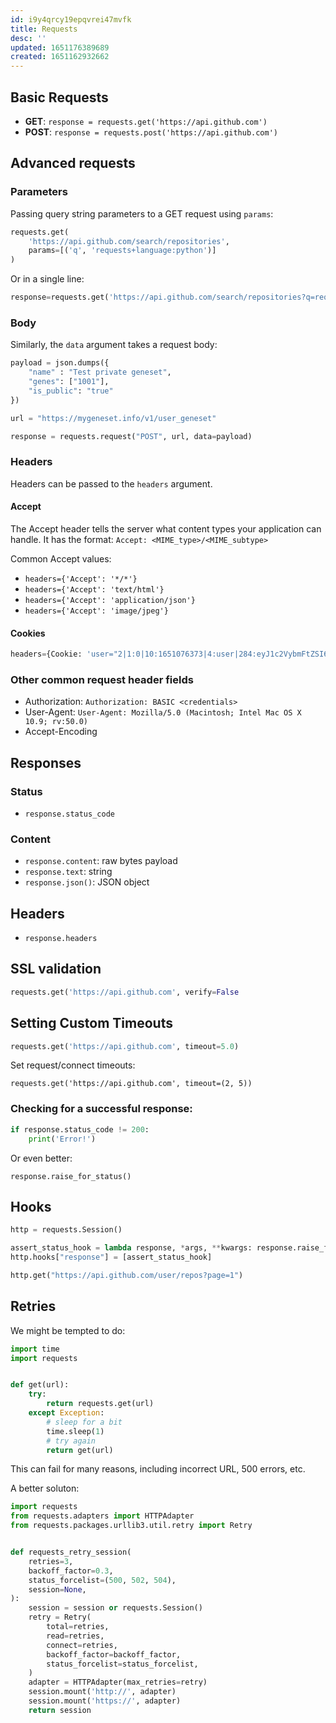 ```yaml
---
id: i9y4qrcy19epqvrei47mvfk
title: Requests
desc: ''
updated: 1651176389689
created: 1651162932662
---
```




## Basic Requests

* **GET**: `response = requests.get('https://api.github.com')`
* **POST**: `response = requests.post('https://api.github.com')`

## Advanced requests

### Parameters

Passing query string parameters to a GET request using `params`:

```python
requests.get(
    'https://api.github.com/search/repositories',
    params=[('q', 'requests+language:python')]
)
```

Or in a single line:

```python
response=requests.get('https://api.github.com/search/repositories?q=requests+language:python')
```

### Body

Similarly, the `data` argument takes a request body:

```python
payload = json.dumps({
    "name" : "Test private geneset",
    "genes": ["1001"],
    "is_public": "true"
})

url = "https://mygeneset.info/v1/user_geneset"

response = requests.request("POST", url, data=payload)
```

### Headers

Headers can be passed to the `headers` argument.

#### Accept

 The Accept header tells the server what content types your application can handle. It has the format: `Accept: <MIME_type>/<MIME_subtype>`

Common Accept values:

* `headers={'Accept': '*/*'}`
* `headers={'Accept': 'text/html'}`
* `headers={'Accept': 'application/json'}`
* `headers={'Accept': 'image/jpeg'}`

#### Cookies

```python
headers={Cookie: 'user="2|1:0|10:1651076373|4:user|284:eyJ1c2VybmFtZSI6IC..."'}
```
### Other common request header fields

* Authorization: `Authorization: BASIC <credentials>`
* User-Agent: `User-Agent: Mozilla/5.0 (Macintosh; Intel Mac OS X 10.9; rv:50.0) `
* Accept-Encoding

## Responses

### Status
* `response.status_code`

### Content
* `response.content`: raw bytes payload
* `response.text`: string
* `response.json()`: JSON object

## Headers

* `response.headers`


## SSL validation

```python
requests.get('https://api.github.com', verify=False
```

## Setting Custom Timeouts

```python
requests.get('https://api.github.com', timeout=5.0)
```

Set request/connect timeouts:

```
requests.get('https://api.github.com', timeout=(2, 5))
```





### Checking for a successful response:

```python
if response.status_code != 200:
    print('Error!')
```

Or even better:

`response.raise_for_status()`

## Hooks

```python
http = requests.Session()

assert_status_hook = lambda response, *args, **kwargs: response.raise_for_status()
http.hooks["response"] = [assert_status_hook]

http.get("https://api.github.com/user/repos?page=1")

```


## Retries

We might be tempted to do:

```python
import time
import requests


def get(url):
    try:
        return requests.get(url)
    except Exception:
        # sleep for a bit
        time.sleep(1)
        # try again
        return get(url)
```

This can fail for many reasons, including incorrect URL, 500 errors, etc.

A better soluton:

``` python
import requests
from requests.adapters import HTTPAdapter
from requests.packages.urllib3.util.retry import Retry


def requests_retry_session(
    retries=3,
    backoff_factor=0.3,
    status_forcelist=(500, 502, 504),
    session=None,
):
    session = session or requests.Session()
    retry = Retry(
        total=retries,
        read=retries,
        connect=retries,
        backoff_factor=backoff_factor,
        status_forcelist=status_forcelist,
    )
    adapter = HTTPAdapter(max_retries=retry)
    session.mount('http://', adapter)
    session.mount('https://', adapter)
    return session
```